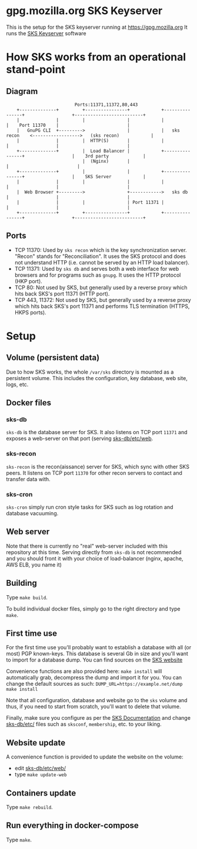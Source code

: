 # gpg.mozilla.org SKS Keyserver

This is the setup for the SKS keyserver running at https://gpg.mozilla.org
It runs the [SKS Keyserver](https://bitbucket.org/skskeyserver/sks-keyserver/wiki/Home) software

# How SKS works from an operational stand-point

## Diagram

```
                          Ports:11371,11372,80,443
    +--------------+         +----------------+            +----------------+                  +--------------------------+
    |              |         |                |            |                |    Port 11370    |                          |
    |   GnuPG CLI  +--------->                |            |   sks recon    <------------------>   (sks recon)            |
    |              |         |  HTTP(S)       |            |                |                  |                          |
    +--------------+         |  Load Balancer |            +----------------+                  |    3rd party             |
                             |  (Nginx)       |                                                |                          |
    +--------------+         |                |            +----------------+                  |    SKS Server            |
    |              |         |                |            |                |                  |                          |
    |  Web Browser +--------->                +------------>   sks db       |                  |                          |
    |              |         |                | Port 11371 |                |                  |                          |
    +--------------+         +----------------+            +----------------+                  +--------------------------+
```

## Ports

- TCP 11370: Used by `sks recon` which is the key synchronization server. "Recon" stands for "Reconciliation". It uses
  the SKS protocol and does not understand HTTP (i.e. cannot be served by an HTTP load balancer).
- TCP 11371: Used by `sks db` and serves both a web interface for web browsers and for programs such as `gnupg`. It uses
  the HTTP protocol (HKP port).
- TCP 80: Not used by SKS, but generally used by a reverse proxy which hits back SKS's port 11371 (HTTP port).
- TCP 443, 11372: Not used by SKS, but generally used by a reverse proxy which hits back SKS's port 11371 and performs TLS
  termination (HTTPS, HKPS ports).

# Setup

## Volume (persistent data)

Due to how SKS works, the whole `/var/sks` directory is mounted as a persistent volume.
This includes the configuration, key database, web site, logs, etc.

## Docker files

### sks-db

`sks-db` is the database server for SKS. It also listens on TCP port `11371` and exposes a web-server on that port
(serving [sks-db/etc/web](sks-db/etc/web).

### sks-recon
`sks-recon` is the recon(aissance) server for SKS, which sync with other SKS peers. It listens on TCP port `11370` for
other recon servers to contact and transfer data with.

### sks-cron
`sks-cron` simply run cron style tasks for SKS such as log rotation and database vacuuming.

## Web server

Note that there is currently no "real" web-server included with this repository at this time.
Serving directly from `sks-db` is not recommended and you should front it with your choice of load-balancer (nginx,
apache, AWS ELB, you name it)


## Building

Type `make build`.

To build individual docker files, simply go to the right directory and type `make`.

## First time use

For the first time use you'll probably want to establish a database with all (or most) PGP known-keys. This database is
several Gb in size and you'll want to import for a database dump. You can find sources on the [SKS
website](https://bitbucket.org/skskeyserver/sks-keyserver/wiki/KeydumpSources)

Convenience functions are also provided here: `make install` will automatically grab, decompress the dump and import it
for you. You can change the default sources as such: `DUMP_URL=https://example.net/dump make install`

Note that all configuration, database and website go to the `sks` volume and thus, if you need to start from scratch,
you'll want to delete that volume.

Finally, make sure you configure as per the [SKS Documentation](https://bitbucket.org/skskeyserver/sks-keyserver/wiki/)
and change [sks-db/etc/](sks-db/etc/) files such as `sksconf`, `membership`, etc. to your liking.

## Website update

A convenience function is provided to update the website on the volume: 
- edit [sks-db/etc/web/](sks-db/etc/web/)
- type `make update-web`

## Containers update

Type `make rebuild`.

## Run everything in docker-compose

Type `make`.
